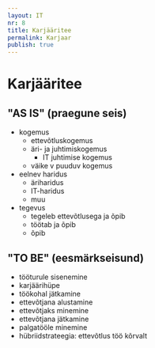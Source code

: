 ```yaml
---
layout: IT
nr: 8
title: Karjääritee
permalink: Karjaar
publish: true
---
```


# Karjääritee

## "AS IS" (praegune seis)
- kogemus
  - ettevõtluskogemus
  - äri- ja juhtimiskogemus
    - IT juhtimise kogemus
  - väike v puuduv kogemus
- eelnev haridus
  - äriharidus
  - IT-haridus
  - muu
- tegevus
  - tegeleb ettevõtlusega ja õpib
  - töötab ja õpib
  - õpib

## "TO BE" (eesmärkseisund)
- tööturule sisenemine
- karjäärihüpe
- töökohal jätkamine
- ettevõtjana alustamine
- ettevõtjaks minemine
- ettevõtjana jätkamine
- palgatööle minemine
- hübriidstrateegia: ettevõtlus töö kõrvalt
